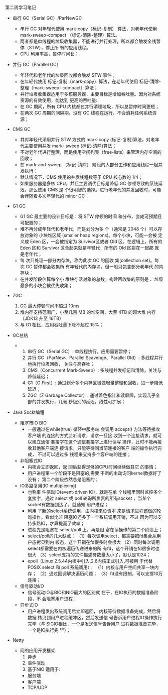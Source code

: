 第二周学习笔记
 - 串行 GC（Serial GC）/ParNewGC
    - 串行 GC 对年轻代使用 mark-copy（标记-复制） 算法，对老年代使用 mark-sweep-compact
      （标记-清除-整理）算法。
    - 两者都是单线程的垃圾收集器，不能进行并行处理，所以都会触发全线暂停（STW），停止所
      有的应用线程。
    - CPU 利用率高，暂停时间长；
 - 并行 GC（Parallel GC）
    - 年轻代和老年代的垃圾回收都会触发 STW 事件；
    - 在年轻代使用 标记-复制（mark-copy）算法，在老年代使用 标记-清除-整理（mark-sweep-
      compact）算法；
    - 并行垃圾收集器适用于多核服务器，主要目标是增加吞吐量。因为对系统资源的有效使用，能达到
      更高的吞吐量:
    - 在 GC 期间，所有 CPU 内核都在并行清理垃圾，所以总暂停时间更短；
    - 在两次 GC 周期的间隔期，没有 GC 线程在运行，不会消耗任何系统资源；
 - CMS GC
    - 其对年轻代采用并行 STW 方式的 mark-copy (标记-复制)算法，对老年代主要使用并发 mark-
      sweep (标记-清除)算法；
    - 不对老年代进行整理，而是使用空闲列表（free-lists）来管理内存空间的回收；
    - 在 mark-and-sweep （标记-清除） 阶段的大部分工作和应用线程一起并发执行；
    - 默认情况下，CMS 使用的并发线程数等于 CPU 核心数的 1/4；
    - 如果服务器是多核 CPU，并且主要调优目标是降低 GC 停顿导致的系统延迟，那么使用 CMS 是
      个很明智的选择。进行老年代的并发回收时，可能会伴随着多次年轻代的 minor GC；
 - G1 GC
    - G1 GC 最主要的设计目标是：将 STW 停顿的时间
      和分布，变成可预期且可配置的；
    - 堆不再分成年轻代和老年代，而是划分为多
      个（通常是 2048 个）可以存放对象的 小块堆区域
      (smaller heap regions)。每个小块，可能一会被
      定义成 Eden 区，一会被指定为 Survivor区或者
      Old 区。在逻辑上，所有的 Eden 区和 Survivor
      区合起来就是年轻代，所有的 Old 区拼在一起那
      就是老年代；
    - 每
      次只处理一部分内存块，称为此次 GC 的回收
      集(collection set)。每次 GC 暂停都会收集所
      有年轻代的内存块，但一般只包含部分老年代
      的内存块；
    - 在并发阶段估算每个小
      堆块存活对象的总数。构建回收集的原则是：
      垃圾最多的小块会被优先收集；
 - ZGC
      1. GC 最大停顿时间不超过 10ms
      2. 堆内存支持范围广，小至几百 MB 的堆空间，大至 4TB 的超大堆
      内存（JDK13 升至 16TB）
      3. 与 G1 相比，应用吞吐量下降不超过 15%；
 - GC总结
    - 1. 串行 GC（Serial GC）: 单线程执行，应用需要暂停；
      2. 并行 GC（ParNew、Parallel Scavenge、Parallel Old）: 多线程并行地执行垃圾回收，
      关注与高吞吐；
      3. CMS（Concurrent Mark-Sweep）: 多线程并发标记和清除，关注与降低延迟；
      4. G1（G First）: 通过划分多个内存区域做增量整理和回收，进一步降低延迟；
      5. ZGC（Z Garbage Collector）: 通过着色指针和读屏障，实现几乎全部的并发执行，几毫
      秒级别的延迟，线性可扩展；
      
 - Java Sockt编程
    - 阻塞市IO BIO
        - 一般通过在while(true) 循环中服务端
          会调用 accept() 方法等待接收客户端
          的连接的方式监听请求，请求一旦接
          收到一个连接请求，就可以建立通信
          套接字在这个通信套接字上进行读写
          操作，此时不能再接收其他客户端连
          接请求，只能等待同当前连接的客户
          端的操作执行完成， 不过可以通过多
          线程来支持多个客户端的连接；
    - 非阻塞式IO
        - 内核会立即返回，返
          回后获得足够的CPU时间继续做其它
          的事情；
        - 用户进程第一个阶段不是阻塞的,需要
          不断的主动询问kernel数据好了没有；
          第二个阶段依然总是阻塞的；
    - IO多路复用(IO multiplexing)
        - 也称事
          件驱动IO(event-driven IO)，就是在单
          个线程里同时监控多个套接字，通过
          select 或 poll 轮询所负责的所有socket
          ，当某个socket有数据到达了，就通知
          用户进程；
        - 利用
          了新的select系统调用，由内核来负责本
          来是请求进程该做的轮询操作。看似比非
          阻塞IO还多了一个系统调用开销，不过
          因为可以支持多路IO，才算提高了效率；
        - 进程先是阻塞在 select/poll 上，再是阻
          塞在读操作的第二个阶段上；
        - select/poll的几大缺点：
            （1）每次调用select，都需要把fd集合从用户态拷贝到内
            核态，这个开销在fd很多时会很大
            （2）同时每次调用select都需要在内核遍历传递进来的所
            有fd，这个开销在fd很多时也很大
            （3）select支持的文件描述符数量太小了，默认是1024；
        - epoll（Linux 2.5.44内核中引入,2.6内核正式引入,可被用
          于代替POSIX select 和 poll 系统调用）：
          （1）内核与用户空间共享一块内存；
          （2）通过回调解决遍历问题；
          （3）fd没有限制，可以支撑10万连接；
    - 信号驱动I/O
        - 信号驱动IO与BIO和NIO最大的区别就
          在于，在IO执行的数据准备阶段，不
          会阻塞用户进程；
    - 异步式IO
        - 用户进程发出系统调用后立即返回，
          内核等待数据准备完成，然后将数据
          拷贝到用户进程缓冲区，然后发送信
          号告诉用户进程IO操作执行完毕（与
          SIGIO相比，一个是发送信号告诉用户
          进程数据准备完毕，一个是IO执行完
          毕）；
 - Netty
    - 网络应用开发框架
      1. 异步
      2. 事件驱动
      3. 基于NIO
      适用于:
      -  服务端
      - 客户端
      - TCP/UDP